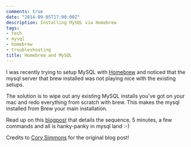 ```yaml
---
comments: true
date: "2014-09-05T17:00:00Z"
description: Installing MySQL via Homebrew
tags:
- tech
- mysql
- homebrew
- troubleshooting
title: Homebrew and MySQL
---
```


I was recently trying to setup MySQL with [Homebrew][1] and noticed that the mysql server that brew installed was not playing nice with the existing setups.

The solution is to wipe out any existing MySQL installs you've got on your mac and redo everything from scratch with brew. This makes the mysql installed from Brew your main installation.

Read up on this [blogpost][2] that details the sequence. 5 minutes, a few commands and all is hanky-panky in mysql land :-)

Credits to [Cory Simmons][3] for the original blog post!

[1]: http://brew.sh  "Homebrew"
[2]: https://coderwall.com/p/os6woq "Corey Simmons - Uninstall mySQL and start from scratch with HomeBrew"
[3]: https://coderwall.com/corysimmons "Cory Simmons - Assembly.com"